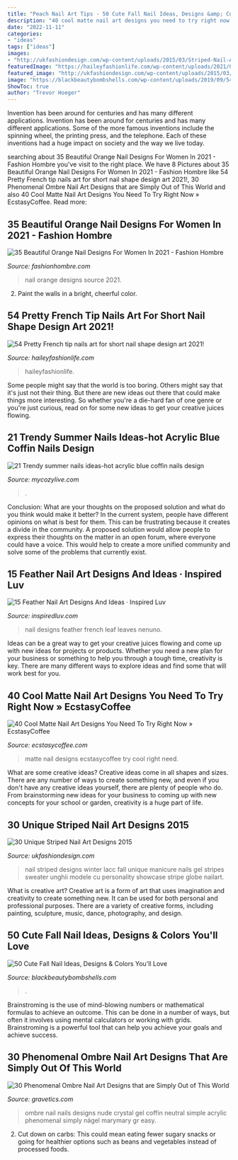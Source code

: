 ```yaml
---
title: "Peach Nail Art Tips - 50 Cute Fall Nail Ideas, Designs &amp; Colors You&#039;ll Love"
description: "40 cool matte nail art designs you need to try right now » ecstasycoffee"
date: "2022-11-11"
categories:
- "ideas"
tags: ["ideas"]
images:
- "http://ukfashiondesign.com/wp-content/uploads/2015/03/Striped-Nail-Art-Designs-291.jpg"
featuredImage: "https://haileyfashionlife.com/wp-content/uploads/2021/04/3-4-769x1154.jpg"
featured_image: "http://ukfashiondesign.com/wp-content/uploads/2015/03/Striped-Nail-Art-Designs-291.jpg"
image: "https://blackbeautybombshells.com/wp-content/uploads/2019/09/54511317_190758065227696_3167195973877445309_n1-768x768.jpg"
ShowToc: true
author: "Trevor Hoeger"
---
```



Invention has been around for centuries and has many different applications.
Invention has been around for centuries and has many different applications. Some of the more famous inventions include the spinning wheel, the printing press, and the telephone. Each of these inventions had a huge impact on society and the way we live today.

	

		
searching about 35 Beautiful Orange Nail Designs For Women In 2021 - Fashion Hombre you've visit to the right place. We have 8 Pictures about 35 Beautiful Orange Nail Designs For Women In 2021 - Fashion Hombre like 54 Pretty French tip nails art for short nail shape design art 2021!, 30 Phenomenal Ombre Nail Art Designs that are Simply Out of This World and also 40 Cool Matte Nail Art Designs You Need To Try Right Now » EcstasyCoffee. Read more:
		
    
## 35 Beautiful Orange Nail Designs For Women In 2021 - Fashion Hombre

<img loading=lazy src="https://www.fashionhombre.com/wp-content/uploads/2019/12/Beautiful-Orange-Nail-Designs-For-Women-19.jpg" onerror="this.onerror=null;this.src='https://tse3.mm.bing.net/th?id=OIP.V1loLEr5F7tLhdIL9TXxtQHaLD&amp;pid=15.1';" alt="35 Beautiful Orange Nail Designs For Women In 2021 - Fashion Hombre">

_Source: fashionhombre.com_

>nail orange designs source 2021. 

	

2. Paint the walls in a bright, cheerful color.

    
## 54 Pretty French Tip Nails Art For Short Nail Shape Design Art 2021!

<img loading=lazy src="https://haileyfashionlife.com/wp-content/uploads/2021/04/3-4-769x1154.jpg" onerror="this.onerror=null;this.src='https://tse4.mm.bing.net/th?id=OIP.NuEnDINMC7fF5EKxrNJ5iAHaLH&amp;pid=15.1';" alt="54 Pretty French tip nails art for short nail shape design art 2021!">

_Source: haileyfashionlife.com_

>haileyfashionlife. 

	

Some people might say that the world is too boring. Others might say that it's just not their thing. But there are new ideas out there that could make things more interesting. So whether you're a die-hard fan of one genre or you're just curious, read on for some new ideas to get your creative juices flowing.

    
## 21 Trendy Summer Nails Ideas-hot Acrylic Blue Coffin Nails Design

<img loading=lazy src="https://mycozylive.com/wp-content/uploads/2020/07/14-1.png" onerror="this.onerror=null;this.src='https://tse1.mm.bing.net/th?id=OIP.zqLgrkc9ZZwor9eS5SO95QHaKA&amp;pid=15.1';" alt="21 Trendy summer nails ideas-hot acrylic blue coffin nails design">

_Source: mycozylive.com_

>. 

	

Conclusion: What are your thoughts on the proposed solution and what do you think would make it better?
In the current system, people have different opinions on what is best for them. This can be frustrating because it creates a divide in the community. A proposed solution would allow people to express their thoughts on the matter in an open forum, where everyone could have a voice. This would help to create a more unified community and solve some of the problems that currently exist.

    
## 15 Feather Nail Art Designs And Ideas · Inspired Luv

<img loading=lazy src="http://www.inspiredluv.com/wp-content/uploads/2016/09/10-Beautiful-Feather-Nail-Art-Designs.jpg" onerror="this.onerror=null;this.src='https://tse3.mm.bing.net/th?id=OIP.7fxG_PqgtLH79pBWOeQIlwHaK1&amp;pid=15.1';" alt="15 Feather Nail Art Designs And Ideas · Inspired Luv">

_Source: inspiredluv.com_

>nail designs feather french leaf leaves nenuno. 

	

Ideas can be a great way to get your creative juices flowing and come up with new ideas for projects or products. Whether you need a new plan for your business or something to help you through a tough time, creativity is key. There are many different ways to explore ideas and find some that will work best for you.

    
## 40 Cool Matte Nail Art Designs You Need To Try Right Now » EcstasyCoffee

<img loading=lazy src="https://i1.wp.com/www.ecstasycoffee.com/wp-content/uploads/2016/09/Matte-Nail-Art-Ideas-@EcstasyCoffee-42.jpg" onerror="this.onerror=null;this.src='https://tse3.mm.bing.net/th?id=OIP.u4lo1dgQcYv7e5nqpzlp-AHaLS&amp;pid=15.1';" alt="40 Cool Matte Nail Art Designs You Need To Try Right Now » EcstasyCoffee">

_Source: ecstasycoffee.com_

>matte nail designs ecstasycoffee try cool right need. 

	

What are some creative ideas?
Creative ideas come in all shapes and sizes. There are any number of ways to create something new, and even if you don't have any creative ideas yourself, there are plenty of people who do. From brainstorming new ideas for your business to coming up with new concepts for your school or garden, creativity is a huge part of life.

    
## 30 Unique Striped Nail Art Designs 2015

<img loading=lazy src="http://ukfashiondesign.com/wp-content/uploads/2015/03/Striped-Nail-Art-Designs-291.jpg" onerror="this.onerror=null;this.src='https://tse2.mm.bing.net/th?id=OIP.Clqn5LBa03JGirD0AtL-9AHaFk&amp;pid=15.1';" alt="30 Unique Striped Nail Art Designs 2015">

_Source: ukfashiondesign.com_

>nail striped designs winter lacc fall unique manicure nails gel stripes sweater unghii modele cu personality showcase stripe globe nailart. 

	

What is creative art?
Creative art is a form of art that uses imagination and creativity to create something new. It can be used for both personal and professional purposes. There are a variety of creative forms, including painting, sculpture, music, dance, photography, and design.

    
## 50 Cute Fall Nail Ideas, Designs &amp; Colors You&#039;ll Love

<img loading=lazy src="https://blackbeautybombshells.com/wp-content/uploads/2019/09/54511317_190758065227696_3167195973877445309_n1-768x768.jpg" onerror="this.onerror=null;this.src='https://tse2.mm.bing.net/th?id=OIP.un3XrQmahmYCtgKvSOjGrQHaHa&amp;pid=15.1';" alt="50 Cute Fall Nail Ideas, Designs &amp; Colors You&#039;ll Love">

_Source: blackbeautybombshells.com_

>. 

	

Brainstroming is the use of mind-blowing numbers or mathematical formulas to achieve an outcome. This can be done in a number of ways, but often it involves using mental calculators or working with grids. Brainstroming is a powerful tool that can help you achieve your goals and achieve success.

    
## 30 Phenomenal Ombre Nail Art Designs That Are Simply Out Of This World

<img loading=lazy src="https://www.gravetics.com/wp-content/uploads/2017/08/Nude-ombre-nails.jpg" onerror="this.onerror=null;this.src='https://tse4.mm.bing.net/th?id=OIP.OWSIGsdCgMHVjE1sPzJXnQHaJ_&amp;pid=15.1';" alt="30 Phenomenal Ombre Nail Art Designs that are Simply Out of This World">

_Source: gravetics.com_

>ombre nail nails designs nude crystal gel coffin neutral simple acrylic phenomenal simply nägel marymary gr easy. 

	

2. Cut down on carbs: This could mean eating fewer sugary snacks or going for healthier options such as beans and vegetables instead of processed foods.

